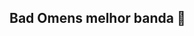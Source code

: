 ## **Bad Omens** melhor banda 🦧

<!--
**Jellylixx/jellylixx** is a ✨ _special_ ✨ repository because its `README.md` (this file) appears on your GitHub profile.

**aluno alura**
![https://images.app.goo.gl/do3r9D4DNyQ2N5vs9]
